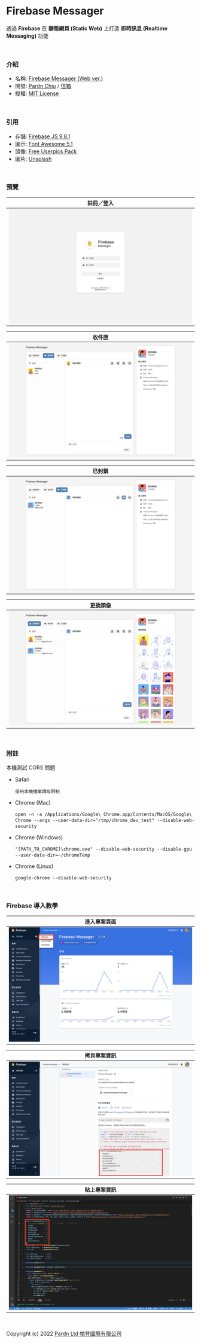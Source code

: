 # Firebase Messager

透過 **Firebase** 在 **靜態網頁 (Static Web)** 上打造 **即時訊息 (Realtime Messaging)** 功能

<br>

### 介紹

- 名稱: [Firebase Messager (Web ver.)](https://pardnchiu.github.io/firebase-messager-web/)
- 開發: [Pardn Chiu](https://facebook.com/chiuchingwei) / [信箱](mailto:chiuchingwei@icloud.com)
- 授權: [MIT License](./LICENSE)

<br>

### 引用

- 存儲: [Firebase JS 9.8.1](https://firebase.google.com/docs/web/setup)
- 圖示: [Font Awesome 5.1](https://fontawesome.com)
- 頭像: [Free Userpics Pack](https://userpics.craftwork.design)
- 圖片: [Unsplash]()

<br>

### 預覽

| 註冊／登入 |
| --- |
| ![login](./preview/login.png)

| 收件匣 |
| --- |
| ![page-inbox](./preview/page-inbox.png)

| 已封鎖 |
| --- |
| ![page-block](./preview/page-block.png)

| 更換頭像 |
| --- |
| ![head-change](./preview/head-change.png)

<br>

### 附註

本機測試 CORS 問題

- Safari 
  ```
  停用本機檔案讀取限制
  ```
- Chrome (Mac)
  ```
  open -n -a /Applications/Google\ Chrome.app/Contents/MacOS/Google\ Chrome --args --user-data-dir="/tmp/chrome_dev_test" --disable-web-security
  ```
- Chrome (Windows)
  ```
  "[PATH_TO_CHROME]\chrome.exe" --disable-web-security --disable-gpu --user-data-dir=~/chromeTemp
  ```
- Chrome (Linux)
  ```
  google-chrome --disable-web-security
  ```

<br>

### Firebase 導入教學

| 進入專案頁面 |
| --- |
| ![project-index](./preview/project-index.png) |

| 拷貝專案資訊 |
| --- |
| ![project-index](./preview/copy-data.png) |

| 貼上專案資訊 |
| --- |
| ![project-index](./preview/paste-data.png) |

<br>

Copyright (c) 2022 [Pardn Ltd 帕登國際有限公司](mailto:mail@pardn.ltd)